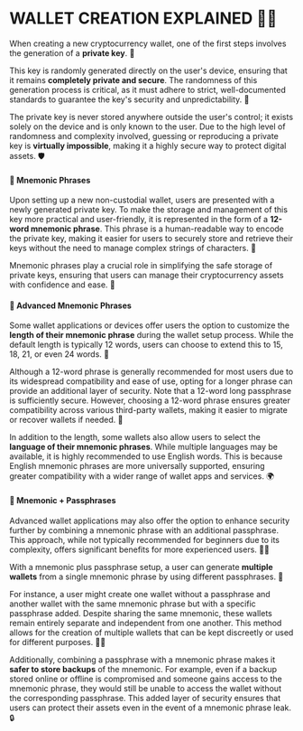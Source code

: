 # WALLET CREATION EXPLAINED 🔐💼

When creating a new cryptocurrency wallet, one of the first steps involves the generation of a **private key**. 🔑

This key is randomly generated directly on the user's device, ensuring that it remains **completely private and secure**. The randomness of this generation process is critical, as it must adhere to strict, well-documented standards to guarantee the key's security and unpredictability. 🎲

The private key is never stored anywhere outside the user's control; it exists solely on the device and is only known to the user. Due to the high level of randomness and complexity involved, guessing or reproducing a private key is **virtually impossible**, making it a highly secure way to protect digital assets. 🛡️

#### 📝 Mnemonic Phrases

Upon setting up a new non-custodial wallet, users are presented with a newly generated private key. To make the storage and management of this key more practical and user-friendly, it is represented in the form of a **12-word mnemonic phrase**. This phrase is a human-readable way to encode the private key, making it easier for users to securely store and retrieve their keys without the need to manage complex strings of characters. 🧠

Mnemonic phrases play a crucial role in simplifying the safe storage of private keys, ensuring that users can manage their cryptocurrency assets with confidence and ease. 💪

#### 🔬 Advanced Mnemonic Phrases

Some wallet applications or devices offer users the option to customize the **length of their mnemonic phrase** during the wallet setup process. While the default length is typically 12 words, users can choose to extend this to 15, 18, 21, or even 24 words. 📏

Although a 12-word phrase is generally recommended for most users due to its widespread compatibility and ease of use, opting for a longer phrase can provide an additional layer of security. Note that a 12-word long passphrase is sufficiently secure. However, choosing a 12-word phrase ensures greater compatibility across various third-party wallets, making it easier to migrate or recover wallets if needed. 🔄

In addition to the length, some wallets also allow users to select the **language of their mnemonic phrases**. While multiple languages may be available, it is highly recommended to use English words. This is because English mnemonic phrases are more universally supported, ensuring greater compatibility with a wider range of wallet apps and services. 🌍

#### 🔐 Mnemonic + Passphrases

Advanced wallet applications may also offer the option to enhance security further by combining a mnemonic phrase with an additional passphrase. This approach, while not typically recommended for beginners due to its complexity, offers significant benefits for more experienced users. 🧑‍🔬

With a mnemonic plus passphrase setup, a user can generate **multiple wallets** from a single mnemonic phrase by using different passphrases. 🔀

For instance, a user might create one wallet without a passphrase and another wallet with the same mnemonic phrase but with a specific passphrase added. Despite sharing the same mnemonic, these wallets remain entirely separate and independent from one another. This method allows for the creation of multiple wallets that can be kept discreetly or used for different purposes. 🕵️‍♀️

Additionally, combining a passphrase with a mnemonic phrase makes it **safer to store backups** of the mnemonic. For example, even if a backup stored online or offline is compromised and someone gains access to the mnemonic phrase, they would still be unable to access the wallet without the corresponding passphrase. This added layer of security ensures that users can protect their assets even in the event of a mnemonic phrase leak. 🔒